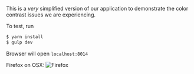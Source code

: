 This is a *very* simplified version of our application to demonstrate the color contrast issues
we are experiencing.

To test, run 
```sh
$ yarn install
$ gulp dev
```

Browser will open `localhost:8014`

Firefox on OSX:
![Firefox](http://i.imgur.com/KVbyeOU.png "Firefox")
